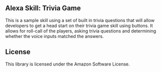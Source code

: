 ## Alexa Skill: Trivia Game

This is a sample skill using a set of built in trivia questions that will allow developers to get a head start on their trivia game skill using buttons. It allows for roll-call of the players, asking trivia questions and determining whether the voice inputs matched the answers.

## License

This library is licensed under the Amazon Software License.
